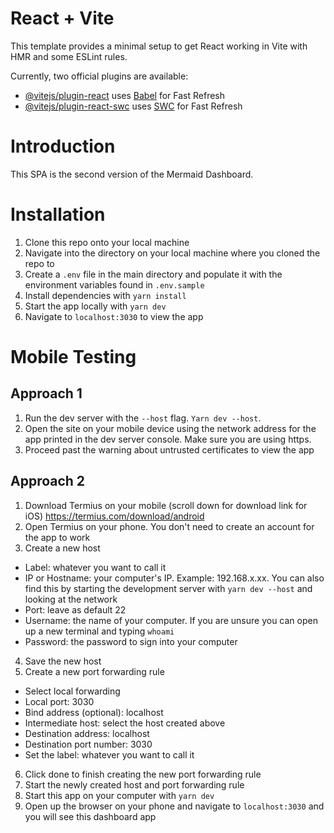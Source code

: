 # React + Vite

This template provides a minimal setup to get React working in Vite with HMR and some ESLint rules.

Currently, two official plugins are available:

- [@vitejs/plugin-react](https://github.com/vitejs/vite-plugin-react/blob/main/packages/plugin-react/README.md) uses [Babel](https://babeljs.io/) for Fast Refresh
- [@vitejs/plugin-react-swc](https://github.com/vitejs/vite-plugin-react-swc) uses [SWC](https://swc.rs/) for Fast Refresh

# Introduction

This SPA is the second version of the Mermaid Dashboard.

# Installation

1. Clone this repo onto your local machine
2. Navigate into the directory on your local machine where you cloned the repo to
3. Create a `.env` file in the main directory and populate it with the environment variables found in `.env.sample`
4. Install dependencies with `yarn install`
5. Start the app locally with `yarn dev`
6. Navigate to `localhost:3030` to view the app

# Mobile Testing

## Approach 1

1. Run the dev server with the `--host` flag. `Yarn dev --host`.
2. Open the site on your mobile device using the network address for the app printed in the dev server console. Make sure you are using https.
3. Proceed past the warning about untrusted certificates to view the app

## Approach 2

1. Download Termius on your mobile (scroll down for download link for iOS) https://termius.com/download/android
2. Open Termius on your phone. You don't need to create an account for the app to work
3. Create a new host

- Label: whatever you want to call it
- IP or Hostname: your computer's IP. Example: 192.168.x.xx. You can also find this by starting the development server with `yarn dev --host` and looking at the network
- Port: leave as default 22
- Username: the name of your computer. If you are unsure you can open up a new terminal and typing `whoami`
- Password: the password to sign into your computer

4. Save the new host
5. Create a new port forwarding rule

- Select local forwarding
- Local port: 3030
- Bind address (optional): localhost
- Intermediate host: select the host created above
- Destination address: localhost
- Destination port number: 3030
- Set the label: whatever you want to call it

6. Click done to finish creating the new port forwarding rule
7. Start the newly created host and port forwarding rule
8. Start this app on your computer with `yarn dev`
9. Open up the browser on your phone and navigate to `localhost:3030` and you will see this dashboard app
